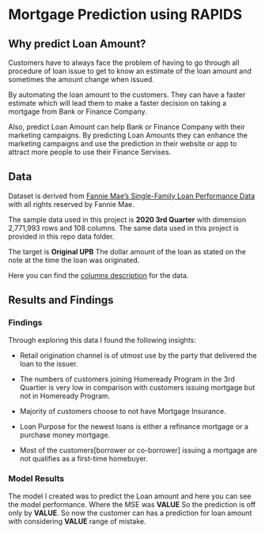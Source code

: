 # Mortgage Prediction using RAPIDS

## Why predict Loan Amount? 

Customers have to always face the problem of having to go through all procedure of loan issue to get to know an estimate of the loan amount and sometimes the amount change when issued.

By automating the loan amount to the customers. They can have a faster estimate which will lead them to make a faster decision on taking a mortgage from Bank or Finance Company.

Also, predict Loan Amount can help Bank or Finance Company with their marketing campaigns. By predicting Loan Amounts they can enhance the marketing campaigns and use the prediction in their website or app to attract more people to use their Finance Servises.


## Data 

Dataset is derived from [Fannie Mae’s Single-Family Loan Performance Data](https://capitalmarkets.fanniemae.com/credit-risk-transfer/single-family-credit-risk-transfer/fannie-mae-single-family-loan-performance-data) with all rights reserved by Fannie Mae.

The sample data used in this project is **2020 3rd Quarter** with dimension 2,771,993 rows and 108 columns. The same data used in this project is provided in this repo data folder.

The target is **Original UPB** The dollar amount of the loan as stated on the note at the time the loan was originated.

Here you can find the [columns description](https://loanperformancedata.fanniemae.com/lppub-docs/FNMA_SF_Loan_Performance_Glossary.pdf) for the data.

## Results and Findings

### Findings

Through exploring this data I found the following insights: 

- Retail origination channel is of utmost use by the party that delivered the loan to the issuer. 

- The numbers of customers joining Homeready Program in the 3rd Quartier is very low in comparison with customers issuing mortgage but not in Homeready Program.

- Majority of customers choose to not have Mortgage Insurance.

- Loan Purpose for the newest loans is either a refinance mortgage or a purchase money mortgage.

- Most of the customers[borrower or co-borrower] issuing a mortgage are not qualifies as a first-time homebuyer.

### Model Results

The model I created was to predict the Loan amount and here you can see the model performance. Where the MSE was **VALUE** So the prediction is off only by **VALUE**.
So now the customer can has a prediction for loan amount with considering **VALUE** range of mistake.

